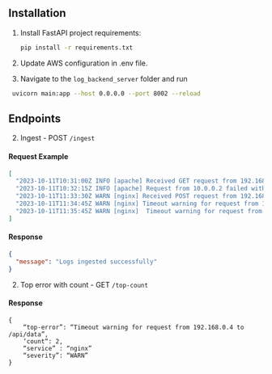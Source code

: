 ## Installation

1. Install FastAPI project requirements:

   ```bash
   pip install -r requirements.txt

   ```

2. Update AWS configuration in .env file.

3. Navigate to the `log_backend_server` folder and run

```bash
 uvicorn main:app --host 0.0.0.0 --port 8002 --reload
```

## Endpoints

2. Ingest - POST `/ingest`

#### Request Example

```json
[
  "2023-10-11T10:31:00Z INFO [apache] Received GET request from 192.168.0.1 for /index.html",
  "2023-10-11T10:32:15Z INFO [apache] Request from 10.0.0.2 failed with status code 404 for /page-not-found.html",
  "2023-10-11T11:33:30Z WARN [nginx] Received POST request from 192.168.0.3 for /submit-form",
  "2023-10-11T11:34:45Z WARN [nginx] Timeout warning for request from 192.168.0.4 to /api/data",
  "2023-10-11T11:35:45Z WARN [nginx]  Timeout warning for request from 192.168.0.4 to /api/data"
]
```

#### Response

```json
{
  "message": "Logs ingested successfully"
}
```

2. Top error with count - GET `/top-count`

#### Response

```
{
    “top-error”: “Timeout warning for request from 192.168.0.4 to /api/data”,
    ‘count“: 2,
    “service” : “nginx”
    “severity”: “WARN”
}

```
